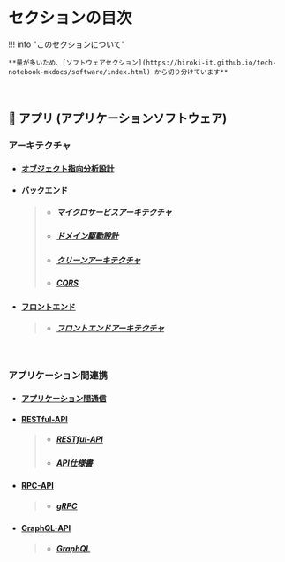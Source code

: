 
# セクションの目次

!!! info "このセクションについて"

    **量が多いため、[ソフトウェアセクション](https://hiroki-it.github.io/tech-notebook-mkdocs/software/index.html) から切り分けています**

<br>

## 🚀 アプリ (アプリケーションソフトウェア) 


### アーキテクチャ

* #### [︎オブジェクト指向分析設計](https://hiroki-it.github.io/tech-notebook-mkdocs/software/software_application_architecture_analysis_and_design.html)
* #### <u>バックエンド</u>
  > * ##### [︎マイクロサービスアーキテクチャ](https://hiroki-it.github.io/tech-notebook-mkdocs/software/software_application_architecture_backend_microservices.html)
  > * ##### [︎ドメイン駆動設計](https://hiroki-it.github.io/tech-notebook-mkdocs/software/software_application_architecture_backend_domain_driven_design.html)
  > * ##### [︎クリーンアーキテクチャ](https://hiroki-it.github.io/tech-notebook-mkdocs/software/software_application_architecture_backend_domain_driven_design_clean_architecture.html)
  > * ##### [︎CQRS](https://hiroki-it.github.io/tech-notebook-mkdocs/software/software_application_architecture_backend_cqrs.html)

* #### <u>フロントエンド</u>
  > * ##### [︎フロントエンドアーキテクチャ](https://hiroki-it.github.io/tech-notebook-mkdocs/software/software_application_architecture_frontend.html)

<br>

### アプリケーション間連携

* #### [︎アプリケーション間通信](https://hiroki-it.github.io/tech-notebook-mkdocs/software/software_application_collaboration_communication.html)

* #### <u>RESTful-API</u>
  > * ##### [︎RESTful-API](https://hiroki-it.github.io/tech-notebook-mkdocs/software/software_application_collaboration_api_restful.html)
  > * ##### [︎API仕様書](https://hiroki-it.github.io/tech-notebook-mkdocs/software/software_application_collaboration_api_restful_api_specification.html)

* #### <u>RPC-API</u>
  > * ##### [︎gRPC](https://hiroki-it.github.io/tech-notebook-mkdocs/software/software_application_collaboration_api_rpc_api_grpc.html)

* #### <u>GraphQL-API</u>
  > * ##### [GraphQL](https://hiroki-it.github.io/tech-notebook-mkdocs/software/software_application_collaboration_api_graphql_api_graphql.html)
